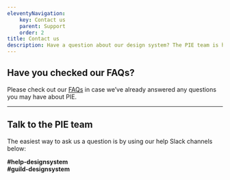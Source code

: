 ```yaml
---
eleventyNavigation:
    key: Contact us
    parent: Support
    order: 2
title: Contact us
description: Have a question about our design system? The PIE team is here to assist you.
---
```


## Have you checked our FAQs?

Please check out our [FAQs](/content/pages/support/faq) in case we’ve already answered any questions you may have about PIE.

---

## Talk to the PIE team

The easiest way to ask us a question is by using our help Slack channels below:

**#help-designsystem**\
**#guild-designsystem**
